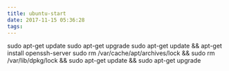 ```yaml
---
title: ubuntu-start
date: 2017-11-15 05:36:28
tags:
---
```

sudo apt-get update
sudo apt-get upgrade
sudo apt-get update && apt-get install openssh-server
sudo rm /var/cache/apt/archives/lock && sudo rm /var/lib/dpkg/lock && sudo apt-get update && sudo apt-get upgrade
